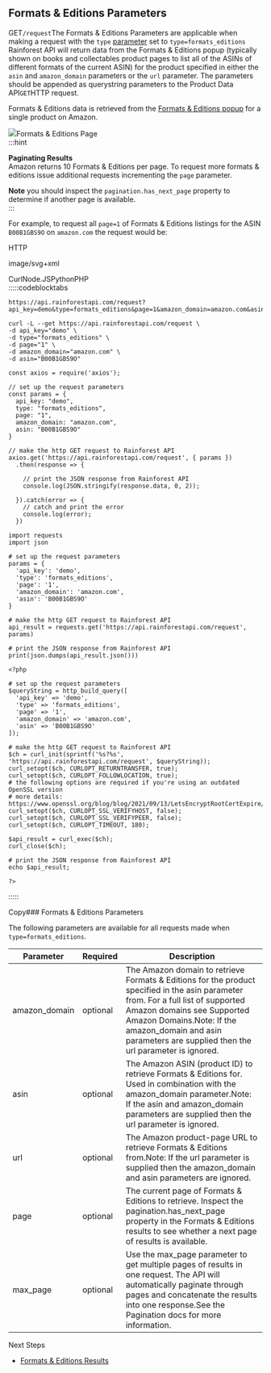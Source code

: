 Formats & Editions Parameters
-----------------------------

GET`/request`The Formats & Editions Parameters are applicable when making a request with the `type` [parameter](/docs/product-data-api/parameters/formats-editions) set to `type=formats_editions` Rainforest API will return data from the Formats & Editions popup (typically shown on books and collectables product pages to list all of the ASINs of different formats of the current ASIN) for the product specified in either the `asin` and `amazon_domain` parameters or the `url` parameter. The parameters should be appended as querystring parameters to the Product Data API`GET`HTTP request.

Formats & Editions data is retrieved from the [Formats & Editions popup](https://www.amazon.com/dp/B00B1GBS9O?th=1&psc=1) for a single product on Amazon.

![](https://apiimages.imgix.net/rainforestapi/images/png/docs/formats_editions.png?auto=format&ixlib=react-9.5.1-beta.1&w=600)Formats & Editions Page  
:::hint



**Paginating Results**  
Amazon returns 10 Formats & Editions per page. To request more formats & editions issue additional requests incrementing the `page` parameter.  
  
**Note** you should inspect the `pagination.has_next_page` property to determine if another page is available.  
:::

For example, to request all `page=1` of Formats & Editions listings for the ASIN `B00B1GBS9O` on `amazon.com` the request would be:



HTTP



image/svg+xml
































CurlNode.JSPythonPHP  
:::::codeblocktabs


```
https://api.rainforestapi.com/request?api_key=demo&type=formats_editions&page=1&amazon_domain=amazon.com&asin=B00B1GBS9O
```

```
curl -L --get https://api.rainforestapi.com/request \
-d api_key="demo" \
-d type="formats_editions" \
-d page="1" \
-d amazon_domain="amazon.com" \ 
-d asin="B00B1GBS9O"
```

```
const axios = require('axios');

// set up the request parameters
const params = {
  api_key: "demo",
  type: "formats_editions",
  page: "1",
  amazon_domain: "amazon.com",
  asin: "B00B1GBS9O"
}

// make the http GET request to Rainforest API
axios.get('https://api.rainforestapi.com/request', { params })
  .then(response => {

    // print the JSON response from Rainforest API
    console.log(JSON.stringify(response.data, 0, 2));

  }).catch(error => {
    // catch and print the error
    console.log(error);
  })
```

```
import requests
import json

# set up the request parameters
params = {
  'api_key': 'demo',
  'type': 'formats_editions',
  'page': '1',
  'amazon_domain': 'amazon.com',
  'asin': 'B00B1GBS9O'
}

# make the http GET request to Rainforest API
api_result = requests.get('https://api.rainforestapi.com/request', params)

# print the JSON response from Rainforest API
print(json.dumps(api_result.json()))
```

```
<?php
      
# set up the request parameters
$queryString = http_build_query([
  'api_key' => 'demo',
  'type' => 'formats_editions',
  'page' => '1',
  'amazon_domain' => 'amazon.com',
  'asin' => 'B00B1GBS9O'
]);

# make the http GET request to Rainforest API
$ch = curl_init(sprintf('%s?%s', 'https://api.rainforestapi.com/request', $queryString));
curl_setopt($ch, CURLOPT_RETURNTRANSFER, true);
curl_setopt($ch, CURLOPT_FOLLOWLOCATION, true);
# the following options are required if you're using an outdated OpenSSL version
# more details: https://www.openssl.org/blog/blog/2021/09/13/LetsEncryptRootCertExpire/
curl_setopt($ch, CURLOPT_SSL_VERIFYHOST, false);
curl_setopt($ch, CURLOPT_SSL_VERIFYPEER, false);
curl_setopt($ch, CURLOPT_TIMEOUT, 180);

$api_result = curl_exec($ch);
curl_close($ch);

# print the JSON response from Rainforest API
echo $api_result;

?>
```
  
:::::

Copy### Formats & Editions Parameters

The following parameters are available for all requests made when `type=formats_editions`.

| Parameter | Required | Description |
| --- | --- | --- |
| amazon\_domain | optional | The Amazon domain to retrieve Formats & Editions for the product specified in the asin parameter from. For a full list of supported Amazon domains see Supported Amazon Domains.Note: If the amazon\_domain and asin parameters are supplied then the url parameter is ignored. |
| asin | optional | The Amazon ASIN (product ID) to retrieve Formats & Editions for. Used in combination with the amazon\_domain parameter.Note: If the asin and amazon\_domain parameters are supplied then the url parameter is ignored. |
| url | optional | The Amazon product-page URL to retrieve Formats & Editions from.Note: If the url parameter is supplied then the amazon\_domain and asin parameters are ignored. |
| page | optional | The current page of Formats & Editions to retrieve. Inspect the pagination.has\_next\_page property in the Formats & Editions results to see whether a next page of results is available. |
| max\_page | optional | Use the max\_page parameter to get multiple pages of results in one request. The API will automatically paginate through pages and concatenate the results into one response.See the Pagination docs for more information. |
Next Steps

* [Formats & Editions Results](/docs/product-data-api/results/formats-editions)
